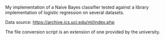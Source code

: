 My implementation of a Naive Bayes classifier tested against a library implementation of logistic regression on several datasets.

Data source: https://archive.ics.uci.edu/ml/index.php

The file conversion script is an extension of one provided by the university.